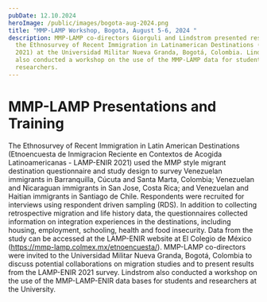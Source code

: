 ```yaml
---
pubDate: 12.10.2024
heroImage: /public/images/bogota-aug-2024.png
title: "MMP-LAMP Workshop, Bogota, August 5-6, 2024 "
description: MMP-LAMP co-directors Giorguli and Lindstrom presented results from
  the Ethnosurvey of Recent Immigration in Latinamerican Destinations (LAMP-ENIR
  2021) at the Universidad Militar Nueva Granda, Bogotá, Colombia. Lindstrom
  also conducted a workshop on the use of the MMP-LAMP data for students and
  researchers.
---
```

# MMP-LAMP Presentations and Training


The Ethnosurvey of Recent Immigration in Latin American Destinations (Etnoencuesta de Inmigracion Reciente en Contextos de Acogida Latinoamericanas - LAMP-ENIR 2021) used the MMP style migrant destination questionnaire and study design to survey Venezuelan immigrants in Barranquilla, Cúcuta and Santa Marta, Colombia; Venezuelan and Nicaraguan immigrants in San Jose, Costa Rica; and Venezuelan and Haitian immigrants in Santiago de Chile. Respondents were recruited for interviews using respondent driven sampling (RDS). In addition to collecting retrospective migration and life history data, the questionnaires collected information on integration experiences in the destinations, including housing, employment, schooling, health and food insecurity. Data from the study can be accessed at the LAMP-ENIR website at El Colegio de México (<https://mmp-lamp.colmex.mx/etnoencuesta/>). MMP-LAMP co-directors were invited to the Universidad Militar Nueva Granda, Bogotá, Colombia to discuss potential collaborations on migration studies and to present results from the LAMP-ENIR 2021 survey. Lindstrom also conducted a workshop on the use of the MMP-LAMP-ENIR data bases for students and researchers at the University.
